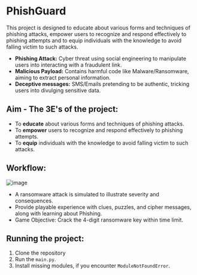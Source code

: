 # PhishGuard

This project is designed to educate about various forms and techniques of phishing attacks, empower users to recognize and respond effectively to phishing attempts and to equip individuals with the knowledge to avoid falling victim to such attacks.

- **Phishing Attack:** Cyber threat using social engineering to manipulate users into interacting with a fraudulent link.
- **Malicious Payload:** Contains harmful code like Malware/Ransomware, aiming to extract personal information.
- **Deceptive messages:** SMS/Emails pretending to be authentic, tricking users into divulging sensitive data.

## Aim - The 3E's of the project:

- To **educate** about various forms and techniques of phishing attacks.
- To **empower** users to recognize and respond effectively to phishing attempts.
- To **equip** individuals with the knowledge to avoid falling victim to such attacks.

## Workflow:

![image](https://github.com/raahulcodez/Phishing-Awareness-Game/assets/118956665/a89070c4-52d1-4c5b-8006-731779c14952)

- A ransomware attack is simulated to illustrate severity and consequences.
- Provide playable experience with clues, puzzles, and cipher messages, along with learning about Phishing. 
- Game Objective: Crack the 4-digit ransomware key within time limit.

## Running the project:

  1. Clone the repository
  2. Run the `main.py`.
  3. Install missing modules, if you encounter `ModuleNotFoundError`.

